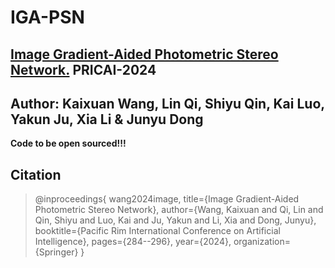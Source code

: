 # IGA-PSN
## [Image Gradient-Aided Photometric Stereo Network.](https://link.springer.com/chapter/10.1007/978-981-96-0122-6_25) PRICAI-2024

**Author**: Kaixuan Wang, Lin Qi, Shiyu Qin, Kai Luo, Yakun Ju, Xia Li & Junyu Dong 
---
**Code to be open sourced!!!**

## Citation

> @inproceedings{ wang2024image,
> title={Image Gradient-Aided Photometric Stereo Network},
  author={Wang, Kaixuan and Qi, Lin and Qin, Shiyu and Luo, Kai and Ju, Yakun and Li, Xia and Dong, Junyu},
  booktitle={Pacific Rim International Conference on Artificial Intelligence},
  pages={284--296},
  year={2024},
  organization={Springer}
}

